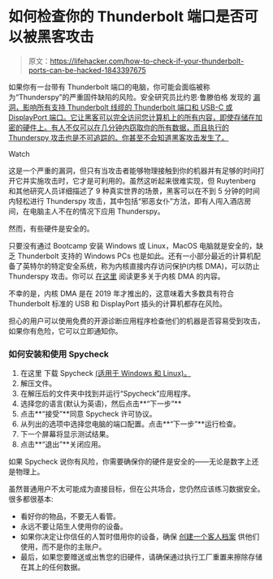 # 如何检查你的 Thunderbolt 端口是否可以被黑客攻击

> 原文：<https://lifehacker.com/how-to-check-if-your-thunderbolt-ports-can-be-hacked-1843397675>

如果你有一台带有 Thunderbolt 端口的电脑，你可能会面临被称为“Thunderspy”的严重固件缺陷的风险。安全研究员比约恩·鲁滕伯格 发现的 [漏洞，影响所有支持 Thunderbolt 线缆的 Thunderbolt 端口和 USB-C 或 DisplayPort 端口。它让黑客可以完全访问您计算机上的所有内容，即使存储在加密的硬件上。有人不仅可以在几分钟内窃取你的所有数据，而且执行的 Thunderspy 攻击也是不可追踪的。你甚至不会知道黑客攻击发生了。](https://thunderspy.io/#intro)

Watch

这是一个严重的漏洞，但只有当攻击者能够物理接触到你的机器并有足够的时间打开它并实施攻击时，它才是可利用的。虽然这听起来很难实现，但 Ruytenberg 和其他研究人员详细描述了 9 种真实世界的场景，黑客可以在不到 5 分钟的时间内轻松进行 Thunderspy 攻击，其中包括“邪恶女仆”方法，即有人闯入酒店房间，在电脑主人不在的情况下应用 Thunderspy。

然而，有些硬件是安全的。

只要没有通过 Bootcamp 安装 Windows 或 Linux，MacOS 电脑就是安全的，缺乏 Thunderbolt 支持的 Windows PCs 也是如此。还有一小部分最近的计算机配备了英特尔的特定安全系统，称为内核直接内存访问保护(内核 DMA)，可以防止 Thunderspy 攻击。你可以 [在这里](https://blogs.intel.com/technology/2020/05/more-information-on-thunderspy/#gs.5rsrl2) 阅读更多关于内核 DMA 的内容。

不幸的是，内核 DMA 是在 2019 年才推出的，这意味着大多数具有符合 Thunderbolt 标准的 USB 和 DisplayPort 插头的计算机都存在风险。

担心的用户可以使用免费的开源诊断应用程序检查他们的机器是否容易受到攻击，如果你有危险，它可以立即通知你。

### 如何安装和使用 Spycheck

1.  在这里 下载 Spycheck [(适用于 Windows 和 Linux)。](https://thunderspy.io/#intro)
2.  解压文件。
3.  在解压后的文件夹中找到并运行“Spycheck”应用程序。
4.  选择您的语言(默认为英语)，然后点击**“下一步”**
5.  点击**“接受”**同意 Spycheck 许可协议。
6.  从列出的选项中选择您电脑的端口配置。点击**“下一步”**运行检查。
7.  下一个屏幕将显示测试结果。
8.  点击**“退出”**关闭应用。

如果 Spycheck 说你有风险，你需要确保你的硬件是安全的——无论是数字上还是物理上。

虽然普通用户不太可能成为直接目标，但在公共场合，您仍然应该练习数据安全。很多都很基本:

*   看好你的物品，不要无人看管。
*   永远不要让陌生人使用你的设备。
*   如果你决定让你信任的人暂时借用你的设备，确保 [创建一个客人档案](https://lifehacker.com/how-to-set-up-guest-mode-on-your-android-1835913254) 供他们使用，而不是你的主账户。
*   最后，如果您要赠送或出售您的旧硬件，请确保通过执行工厂重置来擦除存储在其上的任何数据。